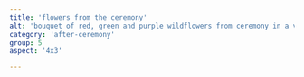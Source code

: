 ```yaml
---
title: 'flowers from the ceremony'
alt: 'bouquet of red, green and purple wildflowers from ceremony in a vase by Adirondack chairs on the cabin porch'
category: 'after-ceremony'
group: 5
aspect: '4x3'

---
```

